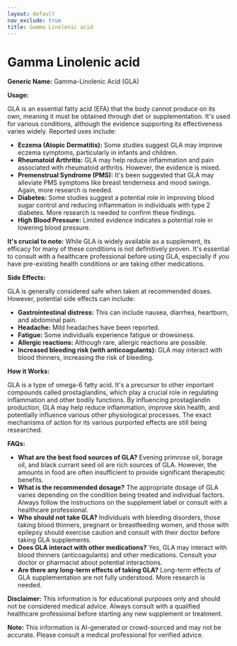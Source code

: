 ```yaml
---
layout: default
nav_exclude: true
title: Gamma Linolenic acid
---
```


# Gamma Linolenic acid

**Generic Name:** Gamma-Linolenic Acid (GLA)

**Usage:**

GLA is an essential fatty acid (EFA) that the body cannot produce on its own, meaning it must be obtained through diet or supplementation.  It's used for various conditions, although the evidence supporting its effectiveness varies widely.  Reported uses include:

* **Eczema (Atopic Dermatitis):**  Some studies suggest GLA may improve eczema symptoms, particularly in infants and children.
* **Rheumatoid Arthritis:**  GLA may help reduce inflammation and pain associated with rheumatoid arthritis. However, the evidence is mixed.
* **Premenstrual Syndrome (PMS):**  It's been suggested that GLA may alleviate PMS symptoms like breast tenderness and mood swings. Again, more research is needed.
* **Diabetes:**  Some studies suggest a potential role in improving blood sugar control and reducing inflammation in individuals with type 2 diabetes.  More research is needed to confirm these findings.
* **High Blood Pressure:**  Limited evidence indicates a potential role in lowering blood pressure.

**It's crucial to note:**  While GLA is widely available as a supplement, its efficacy for many of these conditions is not definitively proven.  It's essential to consult with a healthcare professional before using GLA, especially if you have pre-existing health conditions or are taking other medications.


**Side Effects:**

GLA is generally considered safe when taken at recommended doses.  However, potential side effects can include:

* **Gastrointestinal distress:**  This can include nausea, diarrhea, heartburn, and abdominal pain.
* **Headache:**  Mild headaches have been reported.
* **Fatigue:**  Some individuals experience fatigue or drowsiness.
* **Allergic reactions:** Although rare, allergic reactions are possible.
* **Increased bleeding risk (with anticoagulants):** GLA may interact with blood thinners, increasing the risk of bleeding.


**How it Works:**

GLA is a type of omega-6 fatty acid.  It's a precursor to other important compounds called prostaglandins, which play a crucial role in regulating inflammation and other bodily functions.  By influencing prostaglandin production, GLA may help reduce inflammation, improve skin health, and potentially influence various other physiological processes.  The exact mechanisms of action for its various purported effects are still being researched.


**FAQs:**

* **What are the best food sources of GLA?**  Evening primrose oil, borage oil, and black currant seed oil are rich sources of GLA.  However, the amounts in food are often insufficient to provide significant therapeutic benefits.
* **What is the recommended dosage?** The appropriate dosage of GLA varies depending on the condition being treated and individual factors.  Always follow the instructions on the supplement label or consult with a healthcare professional.
* **Who should not take GLA?** Individuals with bleeding disorders, those taking blood thinners, pregnant or breastfeeding women, and those with epilepsy should exercise caution and consult with their doctor before taking GLA supplements.
* **Does GLA interact with other medications?**  Yes, GLA may interact with blood thinners (anticoagulants) and other medications. Consult your doctor or pharmacist about potential interactions.
* **Are there any long-term effects of taking GLA?** Long-term effects of GLA supplementation are not fully understood.  More research is needed.


**Disclaimer:** This information is for educational purposes only and should not be considered medical advice.  Always consult with a qualified healthcare professional before starting any new supplement or treatment.


**Note:** This information is AI-generated or crowd-sourced and may not be accurate. Please consult a medical professional for verified advice.